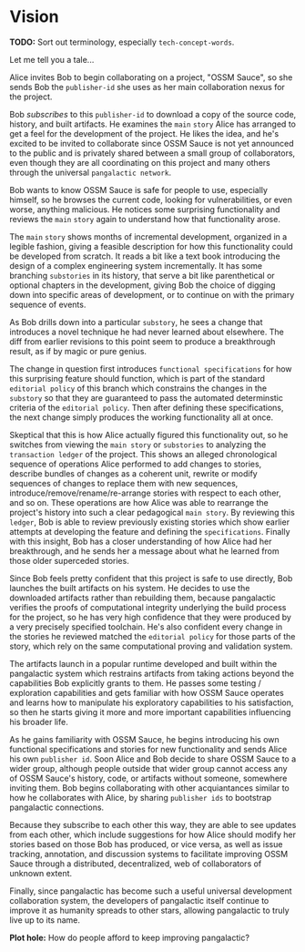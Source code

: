 # Vision

**TODO:** Sort out terminology, especially `tech-concept-words`.

Let me tell you a tale...

Alice invites Bob to begin collaborating on a project, "OSSM Sauce", so she sends Bob the `publisher-id` she uses as her main collaboration nexus for the project.

Bob *subscribes* to this `publisher-id` to download a copy of the source code, history, and built artifacts. He examines the `main` `story` Alice has arranged to get a feel for the development of the project. He likes the idea, and he's excited to be invited to collaborate since OSSM Sauce is not yet announced to the public and is privately shared between a small group of collaborators, even though they are all coordinating on this project and many others through the universal `pangalactic network`.

Bob wants to know OSSM Sauce is safe for people to use, especially himself, so he browses the current code, looking for vulnerabilities, or even worse, anything malicious. He notices some surprising functionality and reviews the `main` `story` again to understand how that functionality arose.

The `main` `story` shows months of incremental development, organized in a legible fashion, giving a feasible description for how this functionality could be developed from scratch. It reads a bit like a text book introducing the design of  a complex engineering system incrementally. It has some branching `substories` in its history, that serve a bit like parenthetical or optional chapters in the development, giving Bob the choice of digging down into specific areas of development, or to continue on with the primary sequence of events.

As Bob drills down into a particular `substory`, he sees a change that introduces a novel technique he had never learned about elsewhere. The diff from earlier revisions to this point seem to produce a breakthrough result, as if by magic or pure genius.

The change in question first introduces `functional specifications` for how this surprising feature should function, which is part of the standard `editorial policy` of this branch which constrains the changes in the `substory` so that they are guaranteed to pass the automated determinstic criteria of the `editorial policy`. Then after defining these specifications, the next change simply produces the working functionality all at once.

Skeptical that this is how Alice actually figured this functionality out, so he switches from viewing the `main story` or `substories` to analyzing the `transaction ledger` of the project. This shows an alleged chronological sequence of operations Alice performed to add changes to stories, describe bundles of changes as a coherent unit, rewrite or modify sequences of changes to replace them with new sequences, introduce/remove/rename/re-arrange stories with respect to each other, and so on. These operations are how Alice was able to rearrange the project's history into such a clear pedagogical `main story`. By reviewing this `ledger`, Bob is able to review previously existing stories which show earlier attempts at developing the feature and defining the `specifications`. Finally with this insight, Bob has a closer understanding of how Alice had her breakthrough, and he sends her a message about what he learned from those older superceded stories.

Since Bob feels pretty confident that this project is safe to use directly, Bob launches the built artifacts on his system. He decides to use the downloaded artifacts rather than rebuilding them, because pangalactic verifies the proofs of computational integrity underlying the build process for the project, so he has very high confidence that they were produced by a very precisely specified toolchain. He's also confident every change in the stories he reviewed matched the `editorial policy` for those parts of the story, which rely on the same computational proving and validation system.

The artifacts launch in a popular runtime developed and built within the pangalactic system which restrains artifacts from taking actions beyond the capabilities Bob explicitly grants to them. He passes some testing / exploration capabilities and gets familiar with how OSSM Sauce operates and learns how to manipulate his exploratory capabilities to his satisfaction, so then he starts giving it more and more important capabilities influencing his broader life.

As he gains familiarity with OSSM Sauce, he begins introducing his own functional specifications and stories for new functionality and sends Alice his own `publisher id`. Soon Alice and Bob decide to share OSSM Sauce to a wider group, although people outside that wider group cannot access any of OSSM Sauce's history, code, or artifacts without someone, somewhere inviting them. Bob begins collaborating with other acquiantances similar to how he collaborates with Alice, by sharing `publisher ids` to bootstrap pangalactic connections.

Because they subscribe to each other this way, they are able to see updates from each other, which include suggestions for how Alice should modify her stories based on those Bob has produced, or vice versa, as well as issue tracking, annotation, and discussion systems to facilitate improving OSSM Sauce through a distributed, decentralized, web of collaborators of unknown extent.

Finally, since pangalactic has become such a useful universal development collaboration system, the developers of pangalactic itself continue to improve it as humanity spreads to other stars, allowing pangalactic to truly live up to its name.

**Plot hole:** How do people afford to keep improving pangalactic?
